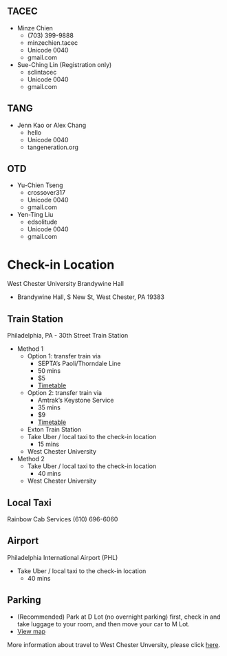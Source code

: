 ## TACEC
- Minze Chien
    * \(703) 399-9888
    * minzechien.tacec
    * Unicode 0040
    * gmail.com
- Sue-Ching Lin (Registration only)
    * sclintacec
    * Unicode 0040
    * gmail.com

## TANG
- Jenn Kao or Alex Chang
    * hello
    * Unicode 0040
    * tangeneration.org

## OTD
- Yu-Chien Tseng
    * crossover317
    * Unicode 0040
    * gmail.com
- Yen-Ting Liu
    * edsolitude
    * Unicode 0040
    * gmail.com

# Check-in Location

West Chester University Brandywine Hall
* Brandywine Hall, S New St, West Chester, PA 19383

## Train Station

Philadelphia, PA - 30th Street Train Station

- Method 1
    - Option 1: transfer train via
        * SEPTA’s Paoli/Thorndale Line
        * 50 mins
        * $5
        * [Timetable](http://www.septa.org/schedules/rail/pdf/tho.pdf)
    - Option 2: transfer train via
        * Amtrak’s Keystone Service
        * 35 mins
        * $9
        * [Timetable](https://www.amtrak.com/ccurl/906/479/Keystone-Service-Schedule-030617.pdf)
    - Exton Train Station
    - Take Uber / local taxi to the check-in location
        * 15 mins
    - West Chester University
- Method 2
    - Take Uber / local taxi to the check-in location
        * 40 mins
    - West Chester University

## Local Taxi

Rainbow Cab Services (610) 696-6060

## Airport

Philadelphia International Airport (PHL)

- Take Uber / local taxi to the check-in location
    * 40 mins

## Parking
- (Recommended) Park at D Lot (no overnight parking) first, check in and take luggage to your room, and then move your car to M Lot.
- [View map](locations.kml)

More information about travel to West Chester Unversity, please click [here](https://www.wcupa.edu/_admissions/sch_adm/visitus.aspx).
